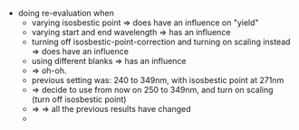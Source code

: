 - doing re-evaluation when
	- varying isosbestic point => does have an influence on "yield"
	- varying start and end wavelength => has an influence
	- turning off isosbestic-point-correction and turning on scaling instead => does have an influence
	- using different blanks => has an influence
	- => oh-oh.
	- previous setting was: 240 to 349nm, with isosbestic point at 271nm
	- => decide to use from now on 250 to 349nm, and turn on scaling (turn off isosbestic point)
	- => => all the previous results have changed
	-